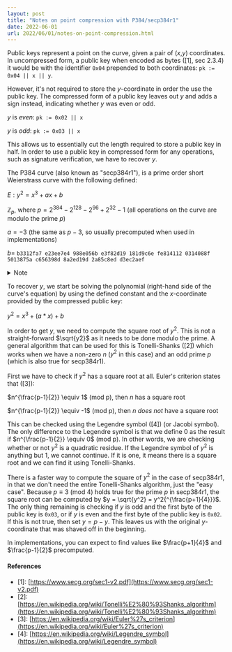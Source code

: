 ```yaml
---
layout: post
title: "Notes on point compression with P384/secp384r1"
date: 2022-06-01
url: 2022/06/01/notes-on-point-compression.html
---
```


Public keys represent a point on the curve, given a pair of ($x$,$y$) coordinates. In uncompressed form, a public key when encoded as bytes ([1], sec 2.3.4) it would be with the identifier `0x04` prepended to both coordinates: `pk := 0x04 || x || y`.

However, it's not required to store the $y$-coordinate in order the use the public key. The compressed form of a public key leaves out $y$ and adds a sign instead, indicating whether $y$ was even or odd.

$y$ is _even_: `pk := 0x02 || x` 

$y$ is _odd_: `pk := 0x03 || x`

This allows us to essentially cut the length required to store a public key in half. In order to use a public key in compressed form for any operations, such as signature verification, we have to recover $y$.


The P384 curve (also known as "secp384r1"), is a prime order short Weierstrass curve with the following defined:

$E: y^2 = x^3 + ax + b$

$\mathbb{Z}_p$, where $p = 2^{384} - 2^{128} - 2^{96} + 2^{32} - 1$ (all operations on the curve are modulo the prime $p$)

$a = -3$ (the same as $p - 3$, so usually precomputed when used in implementations)

$b =$ `b3312fa7 e23ee7e4 988e056b e3f82d19 181d9c6e fe814112 0314088f 5013875a c656398d 8a2ed19d 2a85c8ed d3ec2aef`

<details>
    <summary>Note</summary>
b is the constant that nobody really knows how/why was chosen. It is a SHA-1 hash of some NSA-chosen input.
</details>


To recover $y$, we start be solving the polynomial (right-hand side of the curve's equation) by using the defined constant and the $x$-coordinate provided by the compressed public key:

$y^2 = x^3 + (a * x) + b$

In order to get $y$, we need to compute the square root of $y^2$. This is not a straight-forward $\sqrt{y2}$ as it needs to be done modulo the prime. A general algorithm that can be used for this is Tonelli-Shanks ([2]) which works when we have a non-zero $n$ ($y^2$ in this case) and an odd prime $p$ (which is also true for secp384r1).

First we have to check if $y^2$ has a square root at all. Euler's criterion states that ([3]): 

$n^{\frac{p-1}{2}} \equiv 1$ (mod p), then $n$ has a square root

$n^{\frac{p-1}{2}} \equiv -1$ (mod p), then $n$ _does not_ have a square root

This can be checked using the Legendre symbol ([4]) (or Jacobi symbol). The only difference to the Legendre symbol is that we define $0$ as the result if $n^{\frac{p-1}{2}} \equiv 0$ (mod p). In other words, we are checking whether or not $y^2$ is a quadratic residue. If the Legendre symbol of $y^2$ is anything but $1$, we cannot continue. If it is one, it means there is a square root and we can find it using Tonelli-Shanks.

There is a faster way to compute the square of $y^2$ in the case of secp384r1, in that we don't need the entire Tonelli-Shanks algorithm, just the "easy case". Because $p \equiv 3$ (mod $4$) holds true for the prime $p$ in secp384r1, the square root can be computed by $y = \sqrt{y^2} = y^2{^{\frac{p+1}{4}}}$. The only thing remaining is checking if $y$ is odd and the first byte of the public key is `0x03`, or if $y$ is even and the first byte of the public key is `0x02`. If this is not true, then set $y = p - y$. This leaves us with the original $y$-coordinate that was shaved off in the beginning. 


In implementations, you can expect to find values like $\frac{p+1}{4}$ and $\frac{p-1}{2}$ precomputed.


#### References

- \[1\]: [https://www.secg.org/sec1-v2.pdf](https://www.secg.org/sec1-v2.pdf)
- \[2\]: [https://en.wikipedia.org/wiki/Tonelli%E2%80%93Shanks_algorithm](https://en.wikipedia.org/wiki/Tonelli%E2%80%93Shanks_algorithm)
- \[3\]: [https://en.wikipedia.org/wiki/Euler%27s_criterion](https://en.wikipedia.org/wiki/Euler%27s_criterion)
- \[4\]: [https://en.wikipedia.org/wiki/Legendre_symbol](https://en.wikipedia.org/wiki/Legendre_symbol)